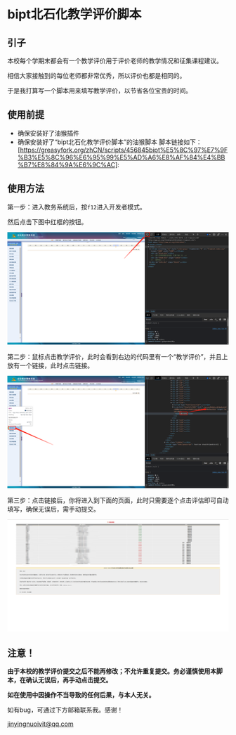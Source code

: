 # bipt北石化教学评价脚本

## 引子

本校每个学期末都会有一个教学评价用于评价老师的教学情况和征集课程建议。

相信大家接触到的每位老师都非常优秀，所以评价也都是相同的。

于是我打算写一个脚本用来填写教学评价，以节省各位宝贵的时间。

## 使用前提

- 确保安装好了油猴插件
- 确保安装好了“bipt北石化教学评价脚本”的油猴脚本
脚本链接如下：
  [https://greasyfork.org/zhCN/scripts/456845bipt%E5%8C%97%E7%9F%B3%E5%8C%96%E6%95%99%E5%AD%A6%E8%AF%84%E4%BB%B7%E8%84%9A%E6%9C%AC]: 

## 使用方法

第一步：进入教务系统后，按`f12`进入开发者模式。

然后点击下图中红框的按钮。

![1](https://github.com/chicken-ivit/BIPT-teaching-evaluation-scripts/blob/main/img/1.png)

第二步：鼠标点击教学评价，此时会看到右边的代码里有一个“教学评价”，并且上放有一个链接，此时点击链接。

![2](https://github.com/chicken-ivit/BIPT-teaching-evaluation-scripts/blob/main/img/2.png)

第三步：点击链接后，你将进入到下面的页面，此时只需要逐个点击评估即可自动填写，确保无误后，需手动提交。

![3](https://github.com/chicken-ivit/BIPT-teaching-evaluation-scripts/blob/main/img/3.png)

## 注意！

**由于本校的教学评价提交之后不能再修改；不允许重复提交。务必谨慎使用本脚本，在确认无误后，再手动点击提交。**

**如在使用中因操作不当导致的任何后果，与本人无关。**

如有bug，可通过下方邮箱联系我。感谢！

jinyingnuoivit@qq.com
